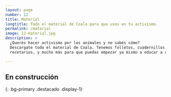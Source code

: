 ```yaml
---
layout: page
number: 12
title: Material
longtitle: Todo el material de Coala para que uses en tu activismo.
permalink: /material
image: 12-material.jpg
description: >
  ¿Querés hacer activismo por los animales y no sabés cómo?
  Descargate todo el material de Coala. Tenemos folletos, cuadernillos informativos,
  recetarios, y mucho más para que puedas empezar ya mismo a educar a otros.

---
```


## En cons<wbr>truc<wbr>ción
{: .bg-primary .destacado .display-1}

<!--

A continuación podes descargarte gratuitamente todo nuestro material de difusión.  En esta sección encontraras folletos, recetarios y cuadernillos informativos.  Si te gustaría usar nuestro material pero preferís no usar la imagen  de Coala y  tener tu propia información de contacto, contactate con nosotros así te podemos proveer del material sin firmar. 

## Cuadernillo informativo

Este documento incluye información sobre la problemática de la explotación animal, explicando el uso por  entretenimiento, compra-venta de animales, experimentación, vestimenta, transporte y alimentación.  Además explica las razones por las que es importante ser veganos,  los aspectos nutricionales de una dieta vegana y cómo podemos ayudar a los animales una vez que somos veganos.

## Nuestros folletos.

Desde el nacimiento de Coala hemos mejorado nuestro material teniendo siempre en cuenta cuál es la forma más efectiva de transmitir nuestro mensaje. Nuestros folletos son el resultado de años de trabajo pensando de esta manera.

## Recetario

Descargate nuestros recetarios oficiales de Coala

-->